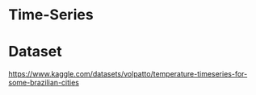 # Time-Series
# Dataset
https://www.kaggle.com/datasets/volpatto/temperature-timeseries-for-some-brazilian-cities
